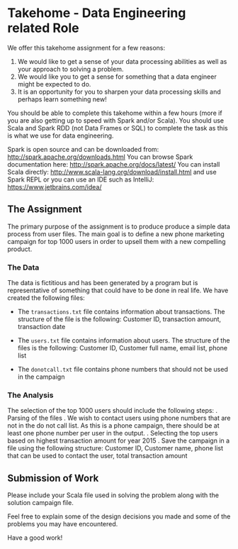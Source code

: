 # Takehome - Data Engineering related Role

We offer this takehome assignment for a few reasons: 

1.  We would like to get a sense of your data processing abilities as well as your approach to solving a problem.
2.  We would like you to get a sense for something that a data engineer might be expected to do.
3.  It is an opportunity for you to sharpen your data processing skills and perhaps learn something new!

You should be able to complete this takehome within a few hours (more if you are also getting up to speed with Spark and/or Scala).
You should use Scala and Spark RDD (not Data Frames or SQL) to complete the task as this is what we use for data engineering.

Spark is open source and can be downloaded from: http://spark.apache.org/downloads.html
You can browse Spark documentation here: http://spark.apache.org/docs/latest/
You can install Scala directly: http://www.scala-lang.org/download/install.html and use Spark REPL or you can use an IDE such as IntelliJ:
https://www.jetbrains.com/idea/


## The Assignment

The primary purpose of the assignment is to produce produce a simple data process from user files.
The main goal is to define a new phone marketing campaign for top 1000 users in order to upsell them with a new compelling product.


### The Data

The data is fictitious and has been generated by a program but is representative of something that could have to be done in real life.
We have created the following files:

* The `transactions.txt` file contains information about transactions.
The structure of the file is the following:
Customer ID, transaction amount, transaction date

* The `users.txt` file contains information about users.
The structure of the files is the following:
Customer ID, Customer full name, email list, phone list 

* The `donotcall.txt` file contains phone numbers that should not be used in the campaign


### The Analysis

The selection of the top 1000 users should include the following steps:
. Parsing of the files
. We wish to contact users using phone numbers that are not in the do not call list.
As this is a phone campaign, there should be at least one phone number per user in the output.
. Selecting the top users based on highest transaction amount for year 2015
. Save the campaign in a file using the following structure:
Customer ID, Customer name, phone list that can be used to contact the user, total transaction amount


## Submission of Work

Please include your Scala file used in solving the problem along with the solution campaign file.

Feel free to explain some of the design decisions you made and some of the problems you may have encountered.

Have a good work!
